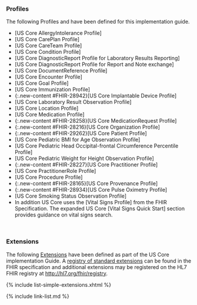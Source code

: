 
### Profiles

The following Profiles and have been defined for this implementation guide.

<!-- {% raw %}
{% include list-simple-profiles.xhtml %}
{% endraw %} -->


- [US Core AllergyIntolerance Profile]
- [US Core CarePlan Profile]
- [US Core CareTeam Profile]
- [US Core Condition Profile]
- [US Core DiagnosticReport Profile for Laboratory Results Reporting]
- [US Core DiagnosticReport Profile for Report and Note exchange]
- [US Core DocumentReference Profile]
- [US Core Encounter Profile]
- [US Core Goal Profile]
- [US Core Immunization Profile]
- {:.new-content #FHIR-28942}[US Core Implantable Device Profile]
- [US Core Laboratory Result Observation Profile]
- [US Core Location Profile]
- [US Core Medication Profile]
- {:.new-content #FHIR-28258}[US Core MedicationRequest Profile]
- {:.new-content #FHIR-28216}[US Core Organization Profile]
- {:.new-content #FHIR-29262}[US Core Patient Profile]
- [US Core Pediatric BMI for Age Observation Profile]
- [US Core Pediatric Head Occipital-frontal Circumference Percentile
Profile]
- [US Core Pediatric Weight for Height Observation Profile]
- {:.new-content #FHIR-28227}[US Core Practitioner Profile]
- [US Core PractitionerRole Profile]
- [US Core Procedure Profile]
- {:.new-content #FHIR-28165}[US Core Provenance Profile]
- {:.new-content #FHIR-28934}[US Core Pulse Oximetry Profile]
- [US Core Smoking Status Observation Profile]
- In addition US Core uses the [Vital Signs Profile] from the FHIR Specification.  The expanded US Core [Vital Signs Quick Start] section provides guidance on vital signs search.


<br />

### Extensions

The following [Extensions]({{site.data.fhir.path}}extensibility.html) have been defined as part of the US Core implementation Guide. A [registry of standard extensions]({{site.data.fhir.path}}extensibility-registry.html) can be found in the FHIR specification and additional extensions may be registered on the HL7 FHIR registry at <http://hl7.org/fhir/registry>.


{% include list-simple-extensions.xhtml %}


{% include link-list.md %}

<br />
